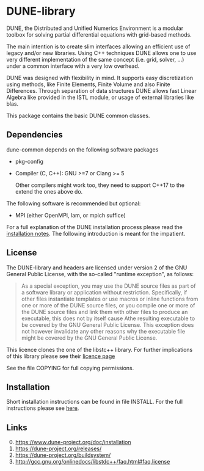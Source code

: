 <!--
SPDX-FileCopyrightInfo: Copyright (C) DUNE Project contributors, see file LICENSE.md in module root
SPDX-License-Identifier: LicenseRef-GPL-2.0-only-with-DUNE-exception
-->

DUNE-library
============

DUNE, the Distributed and Unified Numerics Environment is a modular toolbox
for solving partial differential equations with grid-based methods.

The main intention is to create slim interfaces allowing an efficient use of
legacy and/or new libraries. Using C++ techniques DUNE allows one to use very
different implementation of the same concept (i.e. grid, solver, ...) under
a common interface with a very low overhead.

DUNE was designed with flexibility in mind. It supports easy discretization
using methods, like Finite Elements, Finite Volume and also Finite
Differences. Through separation of data structures DUNE allows fast Linear
Algebra like provided in the ISTL module, or usage of external libraries
like blas.

This package contains the basic DUNE common classes.

Dependencies
------------

dune-common depends on the following software packages

- pkg-config
- Compiler (C, C++): GNU >=7 or Clang >= 5

  Other compilers might work too, they need to support C++17 to the extend the
  ones above do.

The following software is recommended but optional:

- MPI (either OpenMPI, lam, or mpich suffice)

For a full explanation of the DUNE installation process please read
the [installation notes][installation]. The following introduction is meant for
the impatient.

License
-------

The DUNE-library and headers are licensed under version 2 of the GNU
General Public License, with the so-called "runtime exception", as
follows:

> As a special exception, you may use the DUNE source files as part
> of a software library or application without restriction.
> Specifically, if other files instantiate templates or use macros or
> inline functions from one or more of the DUNE source files, or you
> compile one or more of the DUNE source files and link them with
> other files to produce an executable, this does not by itself cause
> Athe resulting executable to be covered by the GNU General Public
> License.  This exception does not however invalidate any other
> reasons why the executable file might be covered by the GNU General
> Public License.

This licence clones the one of the libstc++ library. For further
implications of this library please see their [licence page][licence]

See the file COPYING for full copying permissions.

Installation
------------

Short installation instructions can be found in file INSTALL. For the
full instructions please see [here][installation].

Links
-----

0. https://www.dune-project.org/doc/installation
1. https://dune-project.org/releases/
2. https://dune-project.org/buildsystem/
3. http://gcc.gnu.org/onlinedocs/libstdc++/faq.html#faq.license

[installation]: https://www.dune-project.org/doc/installation
[licence]: http://gcc.gnu.org/onlinedocs/libstdc++/faq.html#faq.license